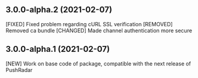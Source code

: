 ## 3.0.0-alpha.2 (2021-02-07)

[FIXED] Fixed problem regarding cURL SSL verification
[REMOVED] Removed ca bundle
[CHANGED] Made channel authentication more secure

## 3.0.0-alpha.1 (2021-02-07)

[NEW] Work on base code of package, compatible with the next release of PushRadar
